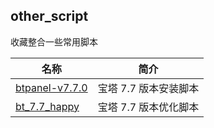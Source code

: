 ## other_script

收藏整合一些常用脚本

| 名称                                                                              | 简介            |
|---------------------------------------------------------------------------------|---------------|
| [btpanel-v7.7.0](https://github.com/elunez/other_script/tree/master/btpanel-v7.7.0) | 宝塔 7.7 版本安装脚本 |
| [bt_7.7_happy](https://github.com/elunez/other_script/tree/master/bt_7.7_happy) | 宝塔 7.7 版本优化脚本 |
